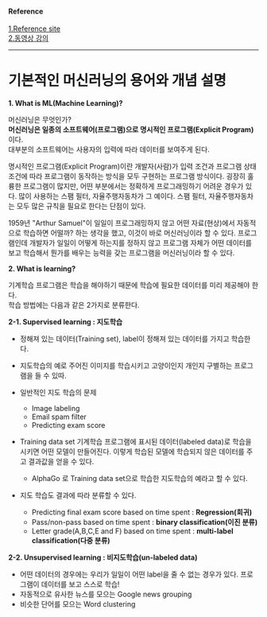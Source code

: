 #### Reference
[1.Reference site](https://forensics.tistory.com/4) <br>
[2.동영상 강의](https://www.youtube.com/watch?v=qPMeuL2LIqY&list=PLlMkM4tgfjnLSOjrEJN31gZATbcj_MpUm&index=2) 

---
# 기본적인 머신러닝의 용어와 개념 설명

**1. What is ML(Machine Learning)?**

머신러닝은 무엇인가? <br>
**머신러닝은 일종의 소프트웨어(프로그램)으로 명시적인 프로그램(Explicit Program)** 이다. <br>
대부분의 소프트웨어는 사용자의 입력에 따라 데이터를 보여주게 된다. 
  
명시적인 프로그램(Explicit Program)이란 개발자(사람)가 입력 조건과 프로그램 상태 조건에 따라 프로그램이 동작하는 방식을 모두 구현하는 프로그램 방식이다. 
굉장히 훌륭한 프로그램이 많지만, 어떤 부분에서는 정확하게 프로그래밍하기 어려운 경우가 있다. 
많이 사용하는 스팸 필터, 자율주행자동차가 그 예이다.
스팸 필터, 자율주행자동차는 모두 많은 규칙을 필요로 한다는 단점이 있다. 
  
1959년 "Arthur Samuel"이 일일이 프로그래밍하지 않고 어떤 자료(현상)에서 자동적으로 학습하면 어떨까? 하는 생각을 했고, 이것이 바로 머신러닝이라 할 수 있다.
프로그램인데 개발자가 일일이 어떻게 하는지를 정하지 않고 프로그램 자체가 어떤 데이터를 보고 학습해서 뭔가를 배우는 능력을 갖는 프로그램을 머신러닝이라 할 수 있다. 
  
**2. What is learning?**

기계학습 프로그램은 학습을 해야하기 때문에 학습에 필요한 데이터를 미리 제공해야 한다. <br>
학습 방법에는 다음과 같은 2가지로 분류한다. 
  
**2-1. Supervised learning : 지도학습**
  
* 정해져 있는 데이터(Training set), label이 정해져 있는 데이터를 가지고 학습한다.
* 지도학습의 예로 주어진 이미지를 학습시키고 고양이인지 개인지 구별하는 프로그램을 들 수 있따. 
    
* 일반적인 지도 학습의 문제
   * Image labeling
   * Email spam filter
   * Predicting exam score
      
* Training data set
기계학습 프로그램에 표시된 데이터(labeled data)로 학습을 시키면 어떤 모델이 만들어진다. 
이렇게 학습된 모델에 학습되지 않은 데이터를 주고 결과값을 얻을 수 있다. 
      
   - AlphaGo 로 Training data set으로 학습한 지도학습의 예라고 할 수 있다. 
   
* 지도 학습도 결과에 따라 분류할 수 있다. 
    
   - Predicting final exam score based on time spent : **Regression(회귀)**
   - Pass/non-pass based on time spent : **binary classification(이진 분류)**
   - Letter grade(A,B,C,E and F) based on time spent : **multi-label classification(다중 분류)**
  
**2-2. Unsupervised learning : 비지도학습(un-labeled data)**
    
* 어떤 데이터의 경우에는 우리가 일일이 어떤 label을 줄 수 없는 경우가 있다. 프로그램이 데이터를 보고 스스로 학습!
* 자동적으로 유사한 뉴스를 모으는 Google news grouping 
* 비슷한 단어를 모으는 Word clustering 
